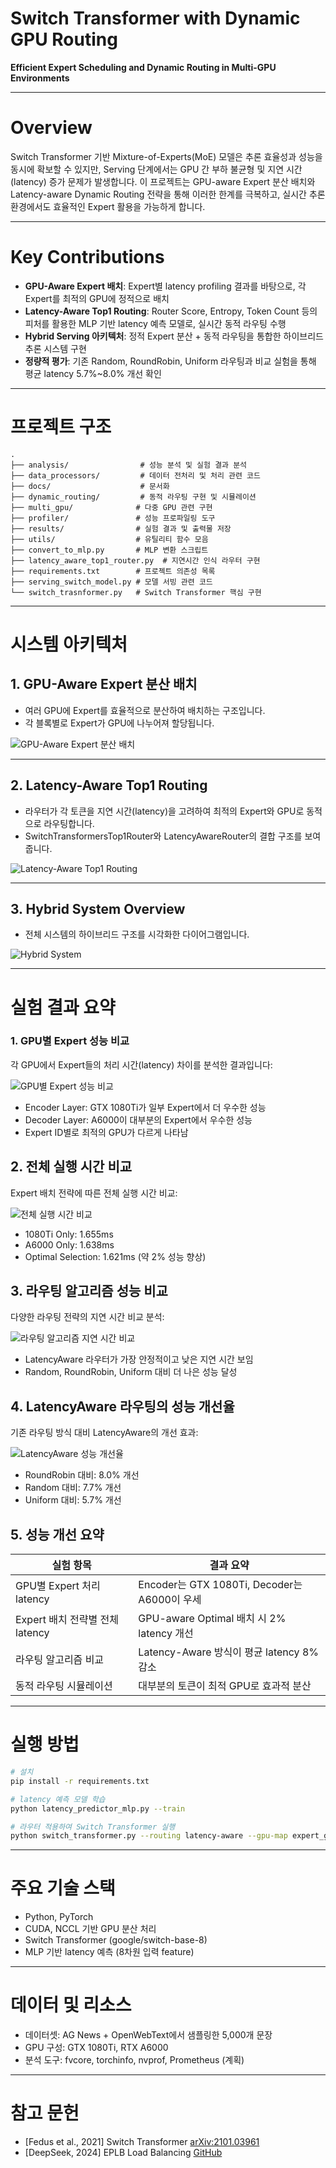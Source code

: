 # Switch Transformer with Dynamic GPU Routing

**Efficient Expert Scheduling and Dynamic Routing in Multi-GPU Environments**

---

# Overview

Switch Transformer 기반 Mixture-of-Experts(MoE) 모델은 추론 효율성과 성능을 동시에 확보할 수 있지만, Serving 단계에서는 GPU 간 부하 불균형 및 지연 시간(latency) 증가 문제가 발생합니다. 이 프로젝트는 GPU-aware Expert 분산 배치와 Latency-aware Dynamic Routing 전략을 통해 이러한 한계를 극복하고, 실시간 추론 환경에서도 효율적인 Expert 활용을 가능하게 합니다.

---

# Key Contributions
- **GPU-Aware Expert 배치**: Expert별 latency profiling 결과를 바탕으로, 각 Expert를 최적의 GPU에 정적으로 배치
- **Latency-Aware Top1 Routing**: Router Score, Entropy, Token Count 등의 피처를 활용한 MLP 기반 latency 예측 모델로, 실시간 동적 라우팅 수행
- **Hybrid Serving 아키텍처**: 정적 Expert 분산 + 동적 라우팅을 통합한 하이브리드 추론 시스템 구현
- **정량적 평가**: 기존 Random, RoundRobin, Uniform 라우팅과 비교 실험을 통해 평균 latency 5.7%~8.0% 개선 확인

---

# 프로젝트 구조
```
.
├── analysis/                # 성능 분석 및 실험 결과 분석
├── data_processors/         # 데이터 전처리 및 처리 관련 코드
├── docs/                    # 문서화
├── dynamic_routing/         # 동적 라우팅 구현 및 시뮬레이션
├── multi_gpu/              # 다중 GPU 관련 구현
├── profiler/               # 성능 프로파일링 도구
├── results/                # 실험 결과 및 출력물 저장
├── utils/                  # 유틸리티 함수 모음
├── convert_to_mlp.py       # MLP 변환 스크립트
├── latency_aware_top1_router.py  # 지연시간 인식 라우터 구현
├── requirements.txt        # 프로젝트 의존성 목록
├── serving_switch_model.py # 모델 서빙 관련 코드
└── switch_trasnformer.py   # Switch Transformer 핵심 구현
```

---

# 시스템 아키텍처

## 1. GPU-Aware Expert 분산 배치

- 여러 GPU에 Expert를 효율적으로 분산하여 배치하는 구조입니다.
- 각 블록별로 Expert가 GPU에 나누어져 할당됩니다.

![GPU-Aware Expert 분산 배치](images/gpu-aware-expert.png)

---

## 2. Latency-Aware Top1 Routing

- 라우터가 각 토큰을 지연 시간(latency)을 고려하여 최적의 Expert와 GPU로 동적으로 라우팅합니다.
- SwitchTransformersTop1Router와 LatencyAwareRouter의 결합 구조를 보여줍니다.

![Latency-Aware Top1 Routing](images/latency-aware-router.png)

---

## 3. Hybrid System Overview

- 전체 시스템의 하이브리드 구조를 시각화한 다이어그램입니다.

![Hybrid System](images/hybrid-system.png)

---

# 실험 결과 요약

### 1. GPU별 Expert 성능 비교

각 GPU에서 Expert들의 처리 시간(latency) 차이를 분석한 결과입니다:

![GPU별 Expert 성능 비교](images/gpu_latency_diff_barplot.png)

- Encoder Layer: GTX 1080Ti가 일부 Expert에서 더 우수한 성능
- Decoder Layer: A6000이 대부분의 Expert에서 우수한 성능
- Expert ID별로 최적의 GPU가 다르게 나타남

## 2. 전체 실행 시간 비교

Expert 배치 전략에 따른 전체 실행 시간 비교:

![전체 실행 시간 비교](images/total_execution_time_comparison.png)

- 1080Ti Only: 1.655ms
- A6000 Only: 1.638ms
- Optimal Selection: 1.621ms (약 2% 성능 향상)

## 3. 라우팅 알고리즘 성능 비교

다양한 라우팅 전략의 지연 시간 비교 분석:

![라우팅 알고리즘 지연 시간 비교](images/routing_simulation_result.png)

- LatencyAware 라우터가 가장 안정적이고 낮은 지연 시간 보임
- Random, RoundRobin, Uniform 대비 더 나은 성능 달성

## 4. LatencyAware 라우팅의 성능 개선율

기존 라우팅 방식 대비 LatencyAware의 개선 효과:

![LatencyAware 성능 개선율](images/latency_improvement_bar.png)

- RoundRobin 대비: 8.0% 개선
- Random 대비: 7.7% 개선
- Uniform 대비: 5.7% 개선

## 5. 성능 개선 요약

| 실험 항목 | 결과 요약 |
|-----------|-----------|
| GPU별 Expert 처리 latency | Encoder는 GTX 1080Ti, Decoder는 A6000이 우세 |
| Expert 배치 전략별 전체 latency | GPU-aware Optimal 배치 시 2% latency 개선 |
| 라우팅 알고리즘 비교 | Latency-Aware 방식이 평균 latency 8% 감소 |
| 동적 라우팅 시뮬레이션 | 대부분의 토큰이 최적 GPU로 효과적 분산 |
---

# 실행 방법

```bash
# 설치
pip install -r requirements.txt

# latency 예측 모델 학습
python latency_predictor_mlp.py --train

# 라우터 적용하여 Switch Transformer 실행
python switch_transformer.py --routing latency-aware --gpu-map expert_gpu_map.json
```

---

# 주요 기술 스택
- Python, PyTorch
- CUDA, NCCL 기반 GPU 분산 처리
- Switch Transformer (google/switch-base-8)
- MLP 기반 latency 예측 (8차원 입력 feature)

---

# 데이터 및 리소스
- 데이터셋: AG News + OpenWebText에서 샘플링한 5,000개 문장
- GPU 구성: GTX 1080Ti, RTX A6000
- 분석 도구: fvcore, torchinfo, nvprof, Prometheus (계획)

---

# 참고 문헌
- [Fedus et al., 2021] Switch Transformer [arXiv:2101.03961](https://arxiv.org/abs/2101.03961)
- [DeepSeek, 2024] EPLB Load Balancing [GitHub](https://github.com/deepseek-ai/EPLB)

